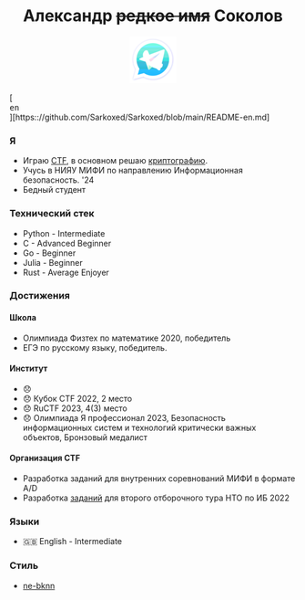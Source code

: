 <div align="center"> 
<h1>Александр <del>редкое имя</del> Соколов</h1>
  <a href="https://t.me/Sarkoxed" target="_blank">
    <img src="https://github.com/Sarkoxed/Sarkoxed/blob/main/telelogo.png">
  </a>
</div>

[<kbd> <br> en <br> </kbd>][https:://github.com/Sarkoxed/Sarkoxed/blob/main/README-en.md]

### Я
 
  - Играю [CTF](https://ctftime.org/team/76463), в основном решаю [криптографию](https://github.com/Sarkoxed/ctf-writeups).
  - Учусь в НИЯУ МИФИ по направлению Информационная безопасность. '24
  - Бедный студент

### Технический стек
  
  - Python - Intermediate
  - C -      Advanced Beginner
  - Go -     Beginner
  - Julia -  Beginner
  - Rust -   Average Enjoyer

### Достижения

#### Школа

  - Олимпиада Физтех по математике 2020, победитель
  - ЕГЭ по русскому языку, победитель.

#### Институт

  - 😞
  - 😞 Кубок CTF 2022, 2 место
  - 😞 RuCTF 2023, 4(3) место
  - 😞 Олимпиада Я профессионал 2023, Безопасность информационных систем и технологий критически важных объектов, Бронзовый медалист

#### Организация CTF

- Разработка заданий для внутренних соревнований МИФИ в формате A/D
- Разработка [заданий](https://github.com/sprushed/nto2022_public/tree/master/tasks/crypto) для второго отборочного тура НТО по ИБ 2022

### Языки

  - :gb: English - Intermediate

### Стиль

  - [ne-bknn](https://github.com/ne-bknn)

<!--
**Sarkoxed/Sarkoxed** is a ✨ _special_ ✨ repository because its `README.md` (this file) appears on your GitHub profile.

Here are some ideas to get you started:

- 🔭 I’m currently working on ...
- 🌱 I’m currently learning ...
- 👯 I’m looking to collaborate on ...
- 🤔 I’m looking for help with ...
- 💬 Ask me about ...
- 📫 How to reach me: ...
- 😄 Pronouns: ...
- ⚡ Fun fact: ...
-->
